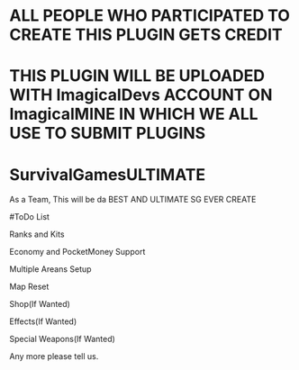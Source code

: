 # ALL PEOPLE WHO PARTICIPATED TO CREATE THIS PLUGIN GETS CREDIT
# THIS PLUGIN WILL BE UPLOADED WITH ImagicalDevs ACCOUNT ON ImagicalMINE IN WHICH WE ALL USE TO SUBMIT PLUGINS

# SurvivalGamesULTIMATE
As a Team, This will be da BEST AND ULTIMATE SG EVER CREATE

#ToDo List

Ranks and Kits

Economy and PocketMoney Support

Multiple Areans Setup

Map Reset

Shop(If Wanted)

Effects(If Wanted)

Special Weapons(If Wanted)

Any more please tell us.
